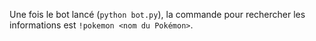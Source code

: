 Une fois le bot lancé (`python bot.py`), la commande pour rechercher les informations est `!pokemon <nom du Pokémon>`.
